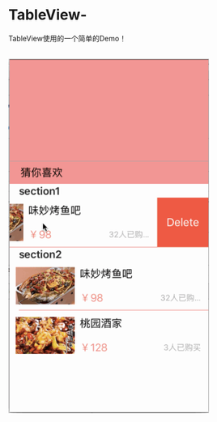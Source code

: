 # TableView-

TableView使用的一个简单的Demo！

<br>
<img height="700" src="https://github.com/mrhyh/TableView-/blob/master/%E8%AF%B4%E6%98%8E%E5%9B%BE/TableViewDemo.gif" />
<br>


